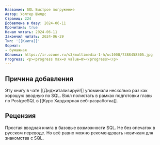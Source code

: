 ```yaml
---
Название: SQL Быстрое погружение
Автор: Уолтер Шилдс
Страниц: 224
Добавлена в базу: 2024-06-11
Прочитана: true
Начал читать: 2024-06-11
Закончил читать: 2024-06-29
Тип: '[[Книга]]'
Формат:
- бумажная
Обложка: https://ir.ozone.ru/s3/multimedia-1-h/wc1000/7388458505.jpg
Progress: <p><progress max=0 value=0></progress></p>
---
```

## Причина добавления

Эту книгу в чате [[Диджитализируй!]] упоминали несколько раз как хорошую вводную по SQL. Взял полистать в рамках подготовки главы по PostgreSQL в [[Курс Хардкорная веб-разработка]].

## Рецензия

Простая вводная книга в базовые возможности SQL. Не без опечаток в русском переводе. Но всё равно можно рекомендовать новичкам для знакомства с SQL.